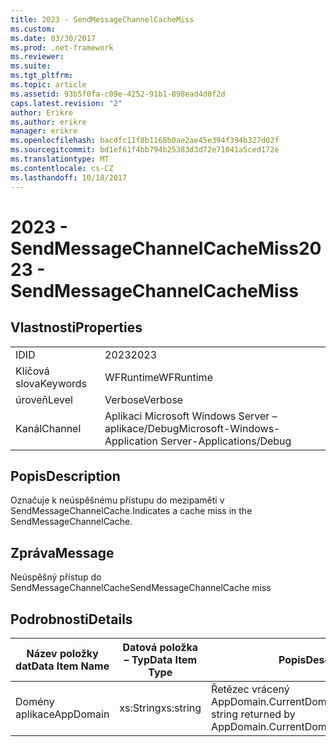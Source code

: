 ```yaml
---
title: 2023 - SendMessageChannelCacheMiss
ms.custom: 
ms.date: 03/30/2017
ms.prod: .net-framework
ms.reviewer: 
ms.suite: 
ms.tgt_pltfrm: 
ms.topic: article
ms.assetid: 93b5f0fa-c09e-4252-91b1-898ead4d0f2d
caps.latest.revision: "2"
author: Erikre
ms.author: erikre
manager: erikre
ms.openlocfilehash: bacdfc11f8b1168b0ae2ae45e394f394b327d02f
ms.sourcegitcommit: bd1ef61f4bb794b25383d3d72e71041a5ced172e
ms.translationtype: MT
ms.contentlocale: cs-CZ
ms.lasthandoff: 10/18/2017
---
```

# <a name="2023---sendmessagechannelcachemiss"></a><span data-ttu-id="f5113-102">2023 - SendMessageChannelCacheMiss</span><span class="sxs-lookup"><span data-stu-id="f5113-102">2023 - SendMessageChannelCacheMiss</span></span>
## <a name="properties"></a><span data-ttu-id="f5113-103">Vlastnosti</span><span class="sxs-lookup"><span data-stu-id="f5113-103">Properties</span></span>  
  
|||  
|-|-|  
|<span data-ttu-id="f5113-104">ID</span><span class="sxs-lookup"><span data-stu-id="f5113-104">ID</span></span>|<span data-ttu-id="f5113-105">2023</span><span class="sxs-lookup"><span data-stu-id="f5113-105">2023</span></span>|  
|<span data-ttu-id="f5113-106">Klíčová slova</span><span class="sxs-lookup"><span data-stu-id="f5113-106">Keywords</span></span>|<span data-ttu-id="f5113-107">WFRuntime</span><span class="sxs-lookup"><span data-stu-id="f5113-107">WFRuntime</span></span>|  
|<span data-ttu-id="f5113-108">úroveň</span><span class="sxs-lookup"><span data-stu-id="f5113-108">Level</span></span>|<span data-ttu-id="f5113-109">Verbose</span><span class="sxs-lookup"><span data-stu-id="f5113-109">Verbose</span></span>|  
|<span data-ttu-id="f5113-110">Kanál</span><span class="sxs-lookup"><span data-stu-id="f5113-110">Channel</span></span>|<span data-ttu-id="f5113-111">Aplikaci Microsoft Windows Server – aplikace/Debug</span><span class="sxs-lookup"><span data-stu-id="f5113-111">Microsoft-Windows-Application Server-Applications/Debug</span></span>|  
  
## <a name="description"></a><span data-ttu-id="f5113-112">Popis</span><span class="sxs-lookup"><span data-stu-id="f5113-112">Description</span></span>  
 <span data-ttu-id="f5113-113">Označuje k neúspěšnému přístupu do mezipaměti v SendMessageChannelCache.</span><span class="sxs-lookup"><span data-stu-id="f5113-113">Indicates a cache miss in the SendMessageChannelCache.</span></span>  
  
## <a name="message"></a><span data-ttu-id="f5113-114">Zpráva</span><span class="sxs-lookup"><span data-stu-id="f5113-114">Message</span></span>  
 <span data-ttu-id="f5113-115">Neúspěšný přístup do SendMessageChannelCache</span><span class="sxs-lookup"><span data-stu-id="f5113-115">SendMessageChannelCache miss</span></span>  
  
## <a name="details"></a><span data-ttu-id="f5113-116">Podrobnosti</span><span class="sxs-lookup"><span data-stu-id="f5113-116">Details</span></span>  
  
|<span data-ttu-id="f5113-117">Název položky dat</span><span class="sxs-lookup"><span data-stu-id="f5113-117">Data Item Name</span></span>|<span data-ttu-id="f5113-118">Datová položka – Typ</span><span class="sxs-lookup"><span data-stu-id="f5113-118">Data Item Type</span></span>|<span data-ttu-id="f5113-119">Popis</span><span class="sxs-lookup"><span data-stu-id="f5113-119">Description</span></span>|  
|--------------------|--------------------|-----------------|  
|<span data-ttu-id="f5113-120">Domény aplikace</span><span class="sxs-lookup"><span data-stu-id="f5113-120">AppDomain</span></span>|<span data-ttu-id="f5113-121">xs:String</span><span class="sxs-lookup"><span data-stu-id="f5113-121">xs:string</span></span>|<span data-ttu-id="f5113-122">Řetězec vrácený AppDomain.CurrentDomain.FriendlyName.</span><span class="sxs-lookup"><span data-stu-id="f5113-122">The string returned by AppDomain.CurrentDomain.FriendlyName.</span></span>|
